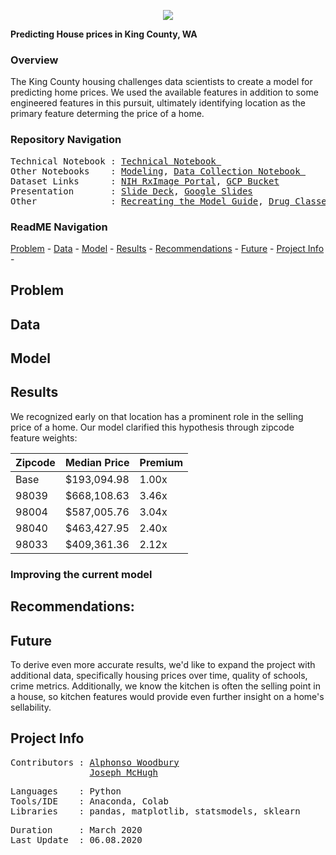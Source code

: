 <p align="center">
   <img src=https://github.com/a-woodbury/Regression-King_County_House_Prices/blob/master/Resources/stlsplash2.jpg />
<div align="center">
   <figcaption></figcaption>
</div>
</p>


**Predicting House prices in King County, WA**

### Overview

The King County housing challenges data scientists to create a model for predicting home prices. We used the available features in addition to some engineered features in this pursuit, ultimately identifying location as the primary feature determing the price of a home. 
 

### Repository Navigation
<pre>
Technical Notebook : <a href=Link>Technical Notebook </a>
Other Notebooks    : <a href=https://github.com/a-woodbury/RxID/blob/master/RxID15_Modeling.ipynb>Modeling</a>, <a href=https://github.com/a-woodbury/RxID/blob/master/RxID15_Data_Collection.ipynb>Data Collection Notebook </a>
Dataset Links      : <a href=https://www.nlm.nih.gov/databases/download/pill_image.html>NIH RxImage Portal</a>, <a href=Link>GCP Bucket</a>
Presentation       : <a href=https://github.com/a-woodbury/RxID/blob/master/Presentation/RxID.pdf>Slide Deck</a>, <a href=https://docs.google.com/presentation/d/1f2bLza9GFhIXUAMudNsb00RTpHAwg5JegGIw2i2Jg8A/edit?usp=sharing>Google Slides</a>
Other              : <a href=Link>Recreating the Model Guide</a>, <a href=Link>Drug Classes</a>
</pre>

### ReadME Navigation

[Problem](https://github.com/a-woodbury/A-House-with-a-View/blob/master/README.md#problem) - 
[Data](https://github.com/a-woodbury/A-House-with-a-View#data) -
[Model](https://github.com/a-woodbury/A-House-with-a-View#model) -
[Results](https://github.com/a-woodbury/A-House-with-a-View#results) - 
[Recommendations](https://github.com/a-woodbury/A-House-with-a-View#recommendations) - 
[Future](https://github.com/a-woodbury/A-House-with-a-View#future) - 
[Project Info](https://github.com/a-woodbury/A-House-with-a-View#project-info) -



## Problem





## Data


## Model

## Results

We recognized early on that location has a prominent role in the selling price of a home. Our model clarified this hypothesis through zipcode feature weights:

Zipcode | Median Price | Premium
--- | --- | --- 
Base | $193,094.98 | 1.00x
98039 | $668,108.63 | 3.46x
98004 | $587,005.76 | 3.04x
98040 | $463,427.95| 2.40x
98033 | $409,361.36 | 2.12x

### Improving the current model


## Recommendations:

## Future

To derive even more accurate results, we'd like to expand the project with additional data, specifically housing prices over time, quality of schools, crime metrics. Additionally, we know the kitchen is often the selling point in a house, so kitchen features would provide even further insight on a home's sellability.


## Project Info
<pre>
Contributors : <a href=https://github.com/a-woodbury>Alphonso Woodbury</a>
               <a href=https://github.com/Joe-Bit-lab>Joseph McHugh</a>
</pre>

<pre>
Languages    : Python
Tools/IDE    : Anaconda, Colab
Libraries    : pandas, matplotlib, statsmodels, sklearn
</pre>

<pre>
Duration     : March 2020
Last Update  : 06.08.2020
</pre>


